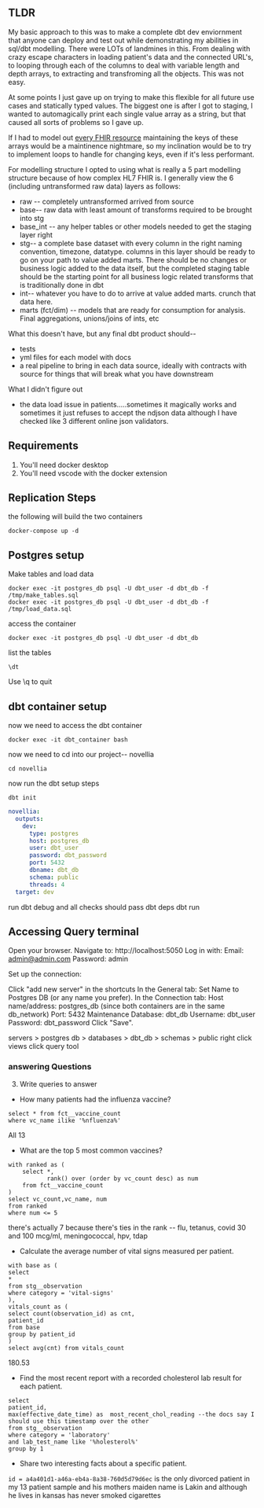 ## TLDR

My basic approach to this was to make a complete dbt dev enviornment that anyone can deploy and test out while demonstrating my abilities in sql/dbt modelling. There were LOTs of landmines in this. From dealing with crazy escape characters in loading patient's data and the connected URL's, to looping through each of the columns to deal with variable length and depth arrays, to extracting and transfroming all the objects. This was not easy.

At some points I just gave up on trying to make this flexible for all future use cases and statically typed values. The biggest one is after I got to staging, I wanted to automagically print each single value array as a string, but that caused all sorts of problems so I gave up.

If I had to model out [every FHIR resource](https://www.hl7.org/fhir/resourcelist.html) maintaining the keys of these arrays would be a maintinence nightmare, so my inclination would be to try to implement loops to handle for changing keys, even if it's less performant.

For modelling structure I opted to using what is really a 5 part modelling structure because of how complex HL7 FHIR is. I generally view the 6 (including untransformed raw data) layers as follows:

- raw -- completely untransformed arrived from source 
- base-- raw data with least amount of transforms required to be brought into stg
- base_int -- any helper tables or other models needed to get the staging layer right
- stg-- a complete base dataset with every column in the right naming convention, timezone, datatype. columns in this layer should be ready to go on your path to value added marts. There should be no changes or business logic added to the data itself, but the completed staging table should be the starting point for all business logic related transforms that is traditionally done in dbt
- int-- whatever you have to do to arrive at value added marts. crunch that data here.
- marts (fct/dim) -- models that are ready for consumption for analysis. Final aggregations, unions/joins of ints, etc

What this doesn't have, but any final dbt product should--

- tests
- yml files for each model with docs
- a real pipeline to bring in each data source, ideally with contracts with source for things that will break what you have downstream

What I didn't figure out

- the data load issue in patients.....sometimes it magically works and sometimes it just refuses to accept the ndjson data although I have checked like 3 different online json validators.

## Requirements

1. You'll need docker desktop
2. You'll need vscode with the docker extension

## Replication Steps

the following will build the two containers

```
docker-compose up -d
```

## Postgres setup

Make tables and load data

```
docker exec -it postgres_db psql -U dbt_user -d dbt_db -f /tmp/make_tables.sql
docker exec -it postgres_db psql -U dbt_user -d dbt_db -f /tmp/load_data.sql
```

access the container

```
docker exec -it postgres_db psql -U dbt_user -d dbt_db
```

list the tables

```
\dt
```

Use \q to quit

## dbt container setup

now we need to access the dbt container

```
docker exec -it dbt_container bash
```

now we need to cd into our project-- novellia

```
cd novellia
```

now run the dbt setup steps

```
dbt init
```

```yml
novellia:
  outputs:
    dev:
      type: postgres
      host: postgres_db
      user: dbt_user
      password: dbt_password
      port: 5432
      dbname: dbt_db
      schema: public
      threads: 4
  target: dev
```

run dbt debug and all checks should pass
dbt deps
dbt run

## Accessing Query terminal

Open your browser.
Navigate to:
http://localhost:5050
Log in with:
Email: admin@admin.com
Password: admin

Set up the connection:

Click "add new server" in the shortcuts
In the General tab:
Set Name to Postgres DB (or any name you prefer).
In the Connection tab:
Host name/address: postgres_db (since both containers are in the same db_network)
Port: 5432
Maintenance Database: dbt_db
Username: dbt_user
Password: dbt_password
Click "Save".

servers > postgres db > databases > dbt_db > schemas > public
right click views
click query tool

### answering Questions

3. Write queries to answer

- How many patients had the influenza vaccine?

```
select * from fct__vaccine_count
where vc_name ilike '%nfluenza%'
```

All 13

- What are the top 5 most common vaccines?

```
with ranked as (
    select *,
           rank() over (order by vc_count desc) as num
    from fct__vaccine_count
)
select vc_count,vc_name, num
from ranked
where num <= 5
```

there's actually 7 because there's ties in the rank -- flu, tetanus, covid 30 and 100 mcg/ml, meningococcal, hpv, tdap

- Calculate the average number of vital signs measured per patient.

```
with base as (
select
*
from stg__observation
where category = 'vital-signs'
),
vitals_count as (
select count(observation_id) as cnt,
patient_id
from base
group by patient_id
)
select avg(cnt) from vitals_count

```

180.53

- Find the most recent report with a recorded cholesterol lab result for each patient.

```
select
patient_id,
max(effective_date_time) as  most_recent_chol_reading --the docs say I should use this timestamp over the other
from stg__observation
where category = 'laboratory'
and lab_test_name like '%holesterol%'
group by 1
```

- Share two interesting facts about a specific patient.

```id = a4a401d1-a46a-eb4a-8a38-760d5d79d6ec``` is the only divorced patient in my 13 patient sample and his mothers maiden name is Lakin and although he lives in kansas has never smoked cigarettes
